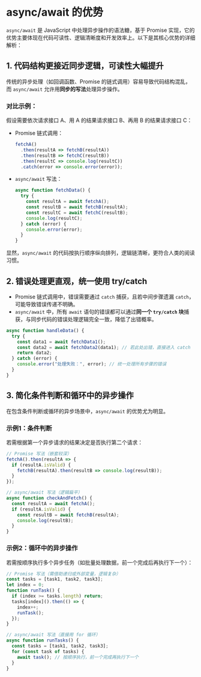 # async/await 的优势

`async/await` 是 JavaScript 中处理异步操作的语法糖，基于 Promise 实现，它的优势主要体现在代码可读性、逻辑清晰度和开发效率上。以下是其核心优势的详细解析：

## 1. 代码结构更接近同步逻辑，可读性大幅提升

传统的异步处理（如回调函数、Promise 的链式调用）容易导致代码结构混乱，而 `async/await` 允许用**同步的写法**处理异步操作。

### 对比示例：
假设需要依次请求接口 A、用 A 的结果请求接口 B、再用 B 的结果请求接口 C：

- Promise 链式调用：
  ```javascript
  fetchA()
    .then(resultA => fetchB(resultA))
    .then(resultB => fetchC(resultB))
    .then(resultC => console.log(resultC))
    .catch(error => console.error(error));
  ```

- `async/await` 写法：
  ```javascript
  async function fetchData() {
    try {
      const resultA = await fetchA();
      const resultB = await fetchB(resultA);
      const resultC = await fetchC(resultB);
      console.log(resultC);
    } catch (error) {
      console.error(error);
    }
  }
  ```

显然，`async/await` 的代码按执行顺序纵向排列，逻辑链清晰，更符合人类的阅读习惯。

## 2. 错误处理更直观，统一使用 try/catch

- Promise 链式调用中，错误需要通过 `catch` 捕获，且若中间步骤遗漏 `catch`，可能导致错误传递不明确。
- `async/await` 中，所有 `await` 语句的错误都可以通过**同一个 `try/catch` 块**捕获，与同步代码的错误处理逻辑完全一致，降低了出错概率。

```javascript
async function handleData() {
  try {
    const data1 = await fetchData1();
    const data2 = await fetchData2(data1); // 若此处出错，直接进入 catch
    return data2;
  } catch (error) {
    console.error("处理失败：", error); // 统一处理所有步骤的错误
  }
}
```

## 3. 简化条件判断和循环中的异步操作

在包含条件判断或循环的异步场景中，`async/await` 的优势尤为明显。

### 示例1：条件判断
若需根据第一个异步请求的结果决定是否执行第二个请求：

```javascript
// Promise 写法（嵌套较深）
fetchA().then(resultA => {
  if (resultA.isValid) {
    fetchB(resultA).then(resultB => console.log(resultB));
  }
});

// async/await 写法（逻辑扁平）
async function checkAndFetch() {
  const resultA = await fetchA();
  if (resultA.isValid) {
    const resultB = await fetchB(resultA);
    console.log(resultB);
  }
}
```

### 示例2：循环中的异步操作
若需按顺序执行多个异步任务（如批量处理数据，前一个完成后再执行下一个）：

```javascript
// Promise 写法（需借助递归或外部变量，逻辑复杂）
const tasks = [task1, task2, task3];
let index = 0;
function runTask() {
  if (index >= tasks.length) return;
  tasks[index]().then(() => {
    index++;
    runTask();
  });
}

// async/await 写法（直接用 for 循环）
async function runTasks() {
  const tasks = [task1, task2, task3];
  for (const task of tasks) {
    await task(); // 按顺序执行，前一个完成再执行下一个
  }
}
```